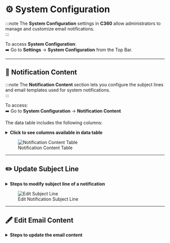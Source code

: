 # ⚙️ **System Configuration**

:::note
The **System Configuration** settings in **C360** allow administrators to manage and customize email notifications.  
:::

To access **System Configuration**:  
➡️ Go to **Settings** → **System Configuration** from the Top Bar.

---

## 📨 Notification Content
:::note
The **Notification Content** section lets you configure the subject lines and email templates used for system notifications.  
:::

To access:  
➡️ Go to **System Configuration** → **Notification Content**  

The data table includes the following columns:
 
<details>
<summary><strong>Click to see columns available in data table</strong></summary>
<p>
- **Notification** → Displays the event or activity triggering the notification.  
- **Subject Line** → Defines the subject of the email that will be sent.  
- **Actions** → Provides options to edit the email content.  
</p>
</details>

<figure>
  <img src="/media/image13.png" alt="Notification Content Table" />
  <figcaption>Notification Content Table</figcaption>
</figure>

---

## ✏️ Update Subject Line

<details>
<summary><strong>Steps to modify subject line of a notification</strong></summary>
<p>
1. Click on the **Subject Line** field in the table.  
2. Enter the updated subject text.  
3. Press **Enter** or click outside the field to save changes.  
</p>
</details>

<figure>
  <img src="/media/image14.png" alt="Edit Subject Line" />
  <figcaption>Edit Notification Subject Line</figcaption>
</figure>

---

## 🖋️ Edit Email Content
<details>
<summary><strong>Steps to update the email content</strong></summary>
<p>
1. In the **Actions** column, click the **Edit** icon for the relevant notification.  
2. You will be redirected to the **Email Design Page**.  
3. Update the email template as needed.  
4. Click **Save** to apply changes, or **Cancel** to discard them.  
</p>
</details>
